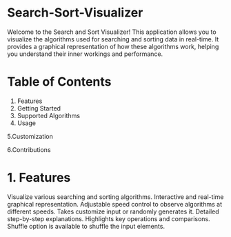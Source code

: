 # Search-Sort-Visualizer
Welcome to the Search and Sort Visualizer! This application allows you to visualize the algorithms used for searching and sorting data in real-time. It provides a graphical representation of how these algorithms work, helping you understand their inner workings and performance.
# Table of Contents
1. Features 
2. Getting Started
3. Supported Algorithms
4. Usage

5.Customization

6.Contributions
# 1. Features
Visualize various searching and sorting algorithms.
Interactive and real-time graphical representation.
Adjustable speed control to observe algorithms at different speeds.
Takes customize input or randomly generates it.
Detailed step-by-step explanations.
Highlights key operations and comparisons.
Shuffle option is available to shuffle the input elements.
